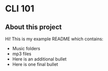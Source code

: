 # CLI 101

## About this project

Hi! This is my example README which contains:

* Music folders
* mp3 files
* Here is an additional bullet
* Here is one final bullet